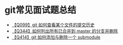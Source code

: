 # git常见面试题总结
+ [【Q099】git 如何查看某个文件的提交历史](100.html)
+ [【Q344】如何列出所有已合并到 master 的分支并删除](347.html)
+ [【Q414】git 如何添加与删除一个 submodule](421.html)